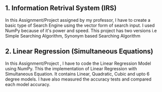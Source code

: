 ## 1. Information Retrival System (IRS)
In this Assignment/Project assigned by my professor, I have to create a basic type of Search Engine using the vector form of search input. I used NumPy because of it's power and speed. This project has two versions i.e Simple Searching Algorithm, Synonym based Searching Algorithm

## 2. Linear Regression (Simultaneous Equations)
In this Assignment/Project , I have to code the Linear Regression Model using NumPy. This the implementation of Linear Regression with Simultaneous Equation. It contains Linear, Quadratic, Cubic and upto 6 degree models. I have also measured the accuracy tests and compared each model accuracy.
